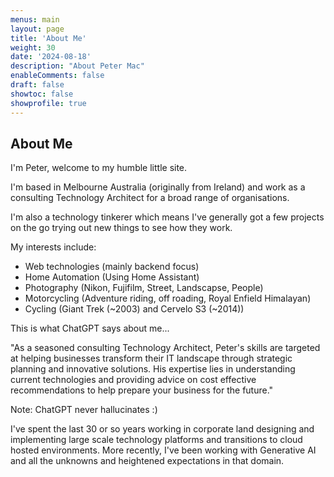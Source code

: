 ```yaml
---
menus: main
layout: page
title: 'About Me'
weight: 30
date: '2024-08-18'
description: "About Peter Mac"
enableComments: false
draft: false
showtoc: false
showprofile: true
---
```


## About Me

I'm Peter, welcome to my humble little site.

I'm based in Melbourne Australia (originally from Ireland) and work as a consulting Technology Architect for a broad range of organisations.

I'm also a technology tinkerer which means I've generally got a few projects on the go trying out new things to see how they work.

My interests include:
- Web technologies (mainly backend focus)
- Home Automation (Using Home Assistant)
- Photography (Nikon, Fujifilm, Street, Landscapse, People)
- Motorcycling (Adventure riding, off roading, Royal Enfield Himalayan)
- Cycling (Giant Trek (~2003) and Cervelo S3 (~2014))

This is what ChatGPT says about me...

"As a seasoned consulting Technology Architect, Peter's skills are targeted at helping businesses transform their IT landscape through strategic planning and innovative solutions. His expertise lies in understanding current technologies and providing advice on cost effective recommendations to help prepare your business for the future."

Note: ChatGPT never hallucinates :)

I've spent the last 30 or so years working in corporate land designing and implementing large scale technology platforms and transitions to cloud hosted environments.  More recently, I've been working with Generative AI and all the unknowns and heightened expectations in that domain.



